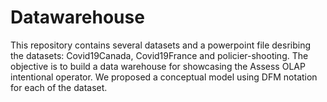 # Datawarehouse
This repository contains several datasets and a powerpoint file desribing the datasets: Covid19Canada, Covid19France and policier-shooting. The objective is to build a data warehouse for showcasing the Assess OLAP intentional operator. We proposed a conceptual model using DFM notation for each of the dataset.
